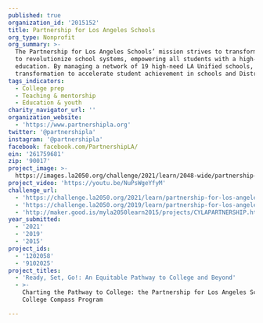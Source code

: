 ```yaml
---
published: true
organization_id: '2015152'
title: Partnership for Los Angeles Schools
org_type: Nonprofit
org_summary: >-
  The Partnership for Los Angeles Schools’ mission strives to transform schools
  to revolutionize school systems, empowering all students with a high-quality
  education. By managing a network of 19 high-need LA Unified schools, we drive
  transformation to accelerate student achievement in schools and District-wide.
tags_indicators:
  - College prep
  - Teaching & mentorship
  - Education & youth
charity_navigator_url: ''
organization_website:
  - 'https://www.partnershipla.org'
twitter: '@partnershipla'
instagram: '@partnershipla'
facebook: facebook.com/PartnershipLA/
ein: '261759681'
zip: '90017'
project_image: >-
  https://images.la2050.org/challenge/2021/learn/2048-wide/partnership-for-los-angeles-schools.jpg
project_video: 'https://youtu.be/NuPsWgeYfyM'
challenge_url:
  - 'https://challenge.la2050.org/2021/learn/partnership-for-los-angeles-schools/'
  - 'https://challenge.la2050.org/2019/learn/partnership-for-los-angeles-schools/'
  - 'http://maker.good.is/myla2050learn2015/projects/CYLAPARTNERSHIP.html'
year_submitted:
  - '2021'
  - '2019'
  - '2015'
project_ids:
  - '1202058'
  - '9102025'
project_titles:
  - 'Ready, Set, Go!: An Equitable Pathway to College and Beyond'
  - >-
    Charting the Pathway to College: the Partnership for Los Angeles Schools'
    College Compass Program

---
```

